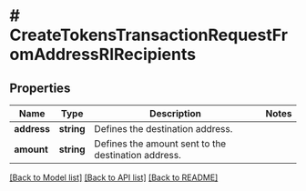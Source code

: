 # # CreateTokensTransactionRequestFromAddressRIRecipients

## Properties

Name | Type | Description | Notes
------------ | ------------- | ------------- | -------------
**address** | **string** | Defines the destination address. |
**amount** | **string** | Defines the amount sent to the destination address. |

[[Back to Model list]](../../README.md#models) [[Back to API list]](../../README.md#endpoints) [[Back to README]](../../README.md)
